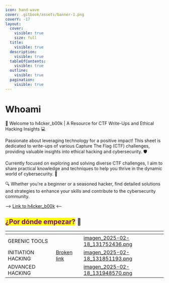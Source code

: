 ```yaml
---
icon: hand-wave
cover: .gitbook/assets/banner-1.png
coverY: -17
layout:
  cover:
    visible: true
    size: full
  title:
    visible: true
  description:
    visible: true
  tableOfContents:
    visible: true
  outline:
    visible: true
  pagination:
    visible: true
---
```


# Whoami

👋 Welcome to h4cker\_b00k | A Resource for CTF Write-Ups and Ethical Hacking Insights 💻

Passionate about leveraging technology for a positive impact! This sheet is dedicated to write-ups of various Capture The Flag (CTF) challenges, providing valuable insights into ethical hacking and cybersecurity. 🛡️

Currently focused on exploring and solving diverse CTF challenges, I aim to share practical knowledge and techniques to help you thrive in the dynamic world of cybersecurity. 🚀

🔍 Whether you're a beginner or a seasoned hacker, find detailed solutions and strategies to enhance your skills and contribute to the cybersecurity community.

\--> [Link to h4cker\_b00k](https://dise0.gitbook.io/h4cker_b00k/) <--

## <mark style="color:purple;">¿Por dónde empezar?</mark> 🚀



<table data-view="cards"><thead><tr><th></th><th data-type="content-ref"></th><th data-hidden data-card-cover data-type="files"></th></tr></thead><tbody><tr><td>GERENIC  TOOLS</td><td></td><td><a href=".gitbook/assets/imagen_2025-02-18_131752436.png">imagen_2025-02-18_131752436.png</a></td></tr><tr><td>INITIATION HACKING</td><td><a href="broken-reference">Broken link</a></td><td><a href=".gitbook/assets/imagen_2025-02-18_131851193.png">imagen_2025-02-18_131851193.png</a></td></tr><tr><td>ADVANCED HACKING</td><td></td><td><a href=".gitbook/assets/imagen_2025-02-18_131948570.png">imagen_2025-02-18_131948570.png</a></td></tr></tbody></table>
